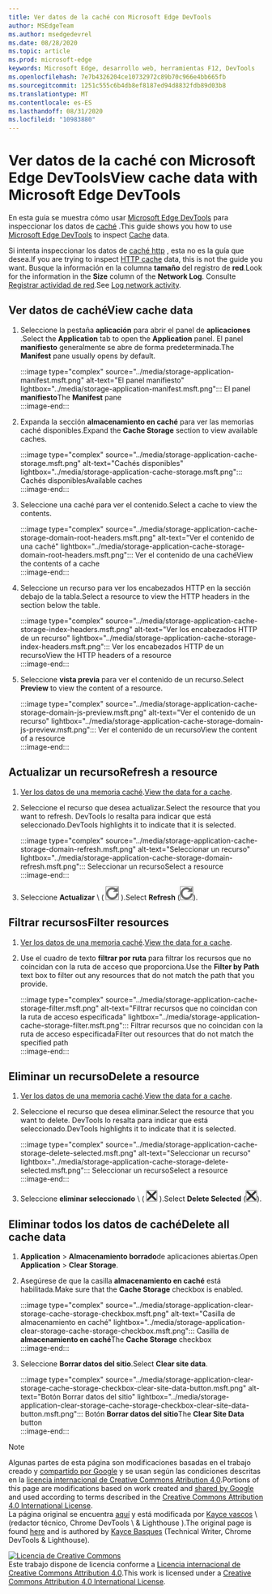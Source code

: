 ```yaml
---
title: Ver datos de la caché con Microsoft Edge DevTools
author: MSEdgeTeam
ms.author: msedgedevrel
ms.date: 08/28/2020
ms.topic: article
ms.prod: microsoft-edge
keywords: Microsoft Edge, desarrollo web, herramientas F12, DevTools
ms.openlocfilehash: 7e7b4326204ce10732972c89b70c966e4bb665fb
ms.sourcegitcommit: 1251c555c6b4db8ef8187ed94d8832fdb89d03b8
ms.translationtype: MT
ms.contentlocale: es-ES
ms.lasthandoff: 08/31/2020
ms.locfileid: "10983880"
---
```

<!-- Copyright Kayce Basques 

   Licensed under the Apache License, Version 2.0 (the "License");
   you may not use this file except in compliance with the License.
   You may obtain a copy of the License at

       https://www.apache.org/licenses/LICENSE-2.0

   Unless required by applicable law or agreed to in writing, software
   distributed under the License is distributed on an "AS IS" BASIS,
   WITHOUT WARRANTIES OR CONDITIONS OF ANY KIND, either express or implied.
   See the License for the specific language governing permissions and
   limitations under the License.  -->





# <span data-ttu-id="0b532-103">Ver datos de la caché con Microsoft Edge DevTools</span><span class="sxs-lookup"><span data-stu-id="0b532-103">View cache data with Microsoft Edge DevTools</span></span>   



<span data-ttu-id="0b532-104">En esta guía se muestra cómo usar [Microsoft Edge DevTools][MicrosoftEdgeDevTools] para inspeccionar los datos de [caché][MDNCache] .</span><span class="sxs-lookup"><span data-stu-id="0b532-104">This guide shows you how to use [Microsoft Edge DevTools][MicrosoftEdgeDevTools] to inspect [Cache][MDNCache] data.</span></span>  

<span data-ttu-id="0b532-105">Si intenta inspeccionar los datos de [caché http][MDNHTTPCaching] , esta no es la guía que desea.</span><span class="sxs-lookup"><span data-stu-id="0b532-105">If you are trying to inspect [HTTP cache][MDNHTTPCaching] data, this is not the guide you want.</span></span>  <span data-ttu-id="0b532-106">Busque la información en la columna **tamaño** del registro de **red**.</span><span class="sxs-lookup"><span data-stu-id="0b532-106">Look for the information in the **Size** column of the **Network Log**.</span></span>  <span data-ttu-id="0b532-107">Consulte [Registrar actividad de red][DevtoolsNetworkLogActivity].</span><span class="sxs-lookup"><span data-stu-id="0b532-107">See [Log network activity][DevtoolsNetworkLogActivity].</span></span>  

## <span data-ttu-id="0b532-108">Ver datos de caché</span><span class="sxs-lookup"><span data-stu-id="0b532-108">View cache data</span></span>   

1.  <span data-ttu-id="0b532-109">Seleccione la pestaña **aplicación** para abrir el panel de **aplicaciones** .</span><span class="sxs-lookup"><span data-stu-id="0b532-109">Select the **Application** tab to open the **Application** panel.</span></span>  <span data-ttu-id="0b532-110">El panel **manifiesto** generalmente se abre de forma predeterminada.</span><span class="sxs-lookup"><span data-stu-id="0b532-110">The **Manifest** pane usually opens by default.</span></span>  
    
    :::image type="complex" source="../media/storage-application-manifest.msft.png" alt-text="El panel manifiesto" lightbox="../media/storage-application-manifest.msft.png":::
       <span data-ttu-id="0b532-112">El panel **manifiesto**</span><span class="sxs-lookup"><span data-stu-id="0b532-112">The **Manifest** pane</span></span>  
    :::image-end:::  
    
1.  <span data-ttu-id="0b532-113">Expanda la sección **almacenamiento en caché** para ver las memorias caché disponibles.</span><span class="sxs-lookup"><span data-stu-id="0b532-113">Expand the **Cache Storage** section to view available caches.</span></span>  
    
    :::image type="complex" source="../media/storage-application-cache-storage.msft.png" alt-text="Cachés disponibles" lightbox="../media/storage-application-cache-storage.msft.png":::
       <span data-ttu-id="0b532-115">Cachés disponibles</span><span class="sxs-lookup"><span data-stu-id="0b532-115">Available caches</span></span>  
    :::image-end:::  
    
1.  <span data-ttu-id="0b532-116">Seleccione una caché para ver el contenido.</span><span class="sxs-lookup"><span data-stu-id="0b532-116">Select a cache to view the contents.</span></span>  
    
    :::image type="complex" source="../media/storage-application-cache-storage-domain-root-headers.msft.png" alt-text="Ver el contenido de una caché" lightbox="../media/storage-application-cache-storage-domain-root-headers.msft.png":::
       <span data-ttu-id="0b532-118">Ver el contenido de una caché</span><span class="sxs-lookup"><span data-stu-id="0b532-118">View the contents of a cache</span></span>  
    :::image-end:::  
    
1.  <span data-ttu-id="0b532-119">Seleccione un recurso para ver los encabezados HTTP en la sección debajo de la tabla.</span><span class="sxs-lookup"><span data-stu-id="0b532-119">Select a resource to view the HTTP headers in the section below the table.</span></span>  
    
    :::image type="complex" source="../media/storage-application-cache-storage-index-headers.msft.png" alt-text="Ver los encabezados HTTP de un recurso" lightbox="../media/storage-application-cache-storage-index-headers.msft.png":::
       <span data-ttu-id="0b532-121">Ver los encabezados HTTP de un recurso</span><span class="sxs-lookup"><span data-stu-id="0b532-121">View the HTTP headers of a resource</span></span>  
    :::image-end:::  
    
1.  <span data-ttu-id="0b532-122">Seleccione **vista previa** para ver el contenido de un recurso.</span><span class="sxs-lookup"><span data-stu-id="0b532-122">Select **Preview** to view the content of a resource.</span></span>  
    
    :::image type="complex" source="../media/storage-application-cache-storage-domain-js-preview.msft.png" alt-text="Ver el contenido de un recurso" lightbox="../media/storage-application-cache-storage-domain-js-preview.msft.png":::
       <span data-ttu-id="0b532-124">Ver el contenido de un recurso</span><span class="sxs-lookup"><span data-stu-id="0b532-124">View the content of a resource</span></span>  
    :::image-end:::  
    
## <span data-ttu-id="0b532-125">Actualizar un recurso</span><span class="sxs-lookup"><span data-stu-id="0b532-125">Refresh a resource</span></span>   

1.  <span data-ttu-id="0b532-126">[Ver los datos de una memoria caché](#view-cache-data).</span><span class="sxs-lookup"><span data-stu-id="0b532-126">[View the data for a cache](#view-cache-data).</span></span>  
1.  <span data-ttu-id="0b532-127">Seleccione el recurso que desea actualizar.</span><span class="sxs-lookup"><span data-stu-id="0b532-127">Select the resource that you want to refresh.</span></span>  <span data-ttu-id="0b532-128">DevTools lo resalta para indicar que está seleccionado.</span><span class="sxs-lookup"><span data-stu-id="0b532-128">DevTools highlights it to indicate that it is selected.</span></span>  
    
    :::image type="complex" source="../media/storage-application-cache-storage-domain-refresh.msft.png" alt-text="Seleccionar un recurso" lightbox="../media/storage-application-cache-storage-domain-refresh.msft.png":::
       <span data-ttu-id="0b532-130">Seleccionar un recurso</span><span class="sxs-lookup"><span data-stu-id="0b532-130">Select a resource</span></span>  
    :::image-end:::  
    
1.  <span data-ttu-id="0b532-131">Seleccione **Actualizar** \ ( ![ actualizar ][ImageRefreshIcon] \).</span><span class="sxs-lookup"><span data-stu-id="0b532-131">Select **Refresh** \(![Refresh][ImageRefreshIcon]\).</span></span>  
    
## <span data-ttu-id="0b532-132">Filtrar recursos</span><span class="sxs-lookup"><span data-stu-id="0b532-132">Filter resources</span></span>   

1.  <span data-ttu-id="0b532-133">[Ver los datos de una memoria caché](#view-cache-data).</span><span class="sxs-lookup"><span data-stu-id="0b532-133">[View the data for a cache](#view-cache-data).</span></span>  
1.  <span data-ttu-id="0b532-134">Use el cuadro de texto **filtrar por ruta** para filtrar los recursos que no coincidan con la ruta de acceso que proporciona.</span><span class="sxs-lookup"><span data-stu-id="0b532-134">Use the **Filter by Path** text box to filter out any resources that do not match the path that you provide.</span></span>  
    
    :::image type="complex" source="../media/storage-application-cache-storage-filter.msft.png" alt-text="Filtrar recursos que no coincidan con la ruta de acceso especificada" lightbox="../media/storage-application-cache-storage-filter.msft.png":::
       <span data-ttu-id="0b532-136">Filtrar recursos que no coincidan con la ruta de acceso especificada</span><span class="sxs-lookup"><span data-stu-id="0b532-136">Filter out resources that do not match the specified path</span></span>  
    :::image-end:::  
    
## <span data-ttu-id="0b532-137">Eliminar un recurso</span><span class="sxs-lookup"><span data-stu-id="0b532-137">Delete a resource</span></span>   

1.  <span data-ttu-id="0b532-138">[Ver los datos de una memoria caché](#view-cache-data).</span><span class="sxs-lookup"><span data-stu-id="0b532-138">[View the data for a cache](#view-cache-data).</span></span>  
1.  <span data-ttu-id="0b532-139">Seleccione el recurso que desea eliminar.</span><span class="sxs-lookup"><span data-stu-id="0b532-139">Select the resource that you want to delete.</span></span>  <span data-ttu-id="0b532-140">DevTools lo resalta para indicar que está seleccionado.</span><span class="sxs-lookup"><span data-stu-id="0b532-140">DevTools highlights it to indicate that it is selected.</span></span>  
    
    :::image type="complex" source="../media/storage-application-cache-storage-delete-selected.msft.png" alt-text="Seleccionar un recurso" lightbox="../media/storage-application-cache-storage-delete-selected.msft.png":::
       <span data-ttu-id="0b532-142">Seleccionar un recurso</span><span class="sxs-lookup"><span data-stu-id="0b532-142">Select a resource</span></span>  
    :::image-end:::  
    
1.  <span data-ttu-id="0b532-143">Seleccione **eliminar seleccionado** \ ( ![ eliminar seleccionado ][ImageDeleteIcon] \).</span><span class="sxs-lookup"><span data-stu-id="0b532-143">Select **Delete Selected** \(![Delete Selected][ImageDeleteIcon]\).</span></span>  
    
## <span data-ttu-id="0b532-144">Eliminar todos los datos de caché</span><span class="sxs-lookup"><span data-stu-id="0b532-144">Delete all cache data</span></span>   

1.  <span data-ttu-id="0b532-145">**Application**  >  **Almacenamiento borrado**de aplicaciones abiertas.</span><span class="sxs-lookup"><span data-stu-id="0b532-145">Open **Application** > **Clear Storage**.</span></span>  
1.  <span data-ttu-id="0b532-146">Asegúrese de que la casilla **almacenamiento en caché** está habilitada.</span><span class="sxs-lookup"><span data-stu-id="0b532-146">Make sure that the **Cache Storage** checkbox is enabled.</span></span>  
    
    :::image type="complex" source="../media/storage-application-clear-storage-cache-storage-checkbox.msft.png" alt-text="Casilla de almacenamiento en caché" lightbox="../media/storage-application-clear-storage-cache-storage-checkbox.msft.png":::
       <span data-ttu-id="0b532-148">Casilla de **almacenamiento en caché**</span><span class="sxs-lookup"><span data-stu-id="0b532-148">The **Cache Storage** checkbox</span></span>  
    :::image-end:::  
    
1.  <span data-ttu-id="0b532-149">Seleccione **Borrar datos del sitio**.</span><span class="sxs-lookup"><span data-stu-id="0b532-149">Select **Clear site data**.</span></span>  
    
    :::image type="complex" source="../media/storage-application-clear-storage-cache-storage-checkbox-clear-site-data-button.msft.png" alt-text="Botón Borrar datos del sitio" lightbox="../media/storage-application-clear-storage-cache-storage-checkbox-clear-site-data-button.msft.png":::
       <span data-ttu-id="0b532-151">Botón **Borrar datos del sitio**</span><span class="sxs-lookup"><span data-stu-id="0b532-151">The **Clear Site Data** button</span></span>  
    :::image-end:::  
    
<!--  
  


-->  

<!-- image links -->  

[ImageDeleteIcon]: ../media/delete-icon.msft.png  
[ImageRefreshIcon]: ../media/refresh-icon.msft.png  

<!-- links -->  

[MicrosoftEdgeDevTools]: ../../devtools-guide-chromium.md "Herramientas para desarrolladores de Microsoft Edge (cromo) | Microsoft docs"  
[DevtoolsNetworkLogActivity]: ../network/index.md#log-network-activity  "Registrar actividad de red | Microsoft docs"  

[MDNCache]: https://developer.mozilla.org/docs/Web/API/Cache "Caché | MDN"  
[MDNHTTPCaching]: https://developer.mozilla.org/docs/Web/HTTP/Caching "Almacenamiento en caché de HTTP | MDN"  

> [!NOTE]
> <span data-ttu-id="0b532-156">Algunas partes de esta página son modificaciones basadas en el trabajo creado y [compartido por Google][GoogleSitePolicies] y se usan según las condiciones descritas en la [licencia internacional de Creative Commons Atribution 4,0][CCA4IL].</span><span class="sxs-lookup"><span data-stu-id="0b532-156">Portions of this page are modifications based on work created and [shared by Google][GoogleSitePolicies] and used according to terms described in the [Creative Commons Attribution 4.0 International License][CCA4IL].</span></span>  
> <span data-ttu-id="0b532-157">La página original se encuentra [aquí](https://developers.google.com/web/tools/chrome-devtools/storage/cache) y está modificada por [Kayce vascos][KayceBasques] \ (redactor técnico, Chrome DevTools \ & Lighthouse \).</span><span class="sxs-lookup"><span data-stu-id="0b532-157">The original page is found [here](https://developers.google.com/web/tools/chrome-devtools/storage/cache) and is authored by [Kayce Basques][KayceBasques] \(Technical Writer, Chrome DevTools \& Lighthouse\).</span></span>  

[![Licencia de Creative Commons][CCby4Image]][CCA4IL]  
<span data-ttu-id="0b532-159">Este trabajo dispone de licencia conforme a [Licencia internacional de Creative Commons Attribution 4.0][CCA4IL].</span><span class="sxs-lookup"><span data-stu-id="0b532-159">This work is licensed under a [Creative Commons Attribution 4.0 International License][CCA4IL].</span></span>  

[CCA4IL]: https://creativecommons.org/licenses/by/4.0  
[CCby4Image]: https://i.creativecommons.org/l/by/4.0/88x31.png  
[GoogleSitePolicies]: https://developers.google.com/terms/site-policies  
[KayceBasques]: https://developers.google.com/web/resources/contributors/kaycebasques  
